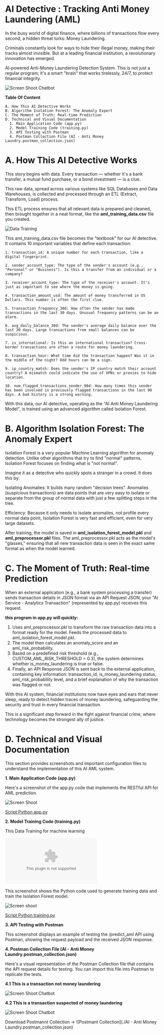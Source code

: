 # AI Detective : Tracking Anti Money Laundering (AML)

In the busy world of digital finance, where billions of transactions flow every second, a hidden threat lurks: Money Laundering. 

Criminals constantly look for ways to hide their illegal money, making their tracks almost invisible.
But at a leading financial institution, a revolutionary innovation has emerged.

AI-powered Anti-Money Laundering Detection System. This is not just a regular program; it's a smart "brain" that works tirelessly, 24/7, to protect financial integrity.

![Screen Shoot Chatbot](./design/architecture.png)

**Table Of Content** 

    A. How This AI Detective Works
    B. Algorithm Isolation Forest: The Anomaly Expert
    C. The Moment of Truth: Real-time Prediction
    D. Technical and Visual Documentation
      1. Main Application Code (app.py)
      2. Model Training Code (training.py)
      3. API Testing with Postman 
      4. Postman Collection File (AI - Anti Money Laundry.postman_collection.json)

# A. How This AI Detective Works

This story begins with data. Every transaction — whether it's a bank transfer, a mutual fund purchase, or a bond investment — is a clue. 

This raw data, spread across various systems like SQL Databases and Data Warehouses, is collected and processed through an ETL (Extract, Transform, Load) process. 

This ETL process ensures that all relevant data is prepared and cleaned, then brought together in a neat format, like the **aml_training_data.csv** file you created.

![Data Training](./ss/data-training.jpg)

This aml_training_data.csv file becomes the "textbook" for our AI detective. It contains 10 important variables that define each transaction:
    
    1. transaction_id: A unique number for each transaction, like a digital fingerprint.
    
    2. sender_account_type: The type of the sender's account (e.g., "Personal" or "Business"). Is this a transfer from an individual or a company?
    
    3. receiver_account_type: The type of the receiver's account. It's just as important to see where the money is going.
    
    4. transaction_amount_usd: The amount of money transferred in US Dollars. This number is often the first clue.
    
    5. transaction_frequency_30d: How often the sender has made transactions in the last 30 days. Unusual frequency patterns can be an alarm.
    
    6. avg_daily_balance_30d: The sender's average daily balance over the last 30 days. Large transactions from small balances can be suspicious.
    
    7. is_international: Is this an international transaction? Cross-border transactions are often a route for money laundering.
    
    8. transaction_hour: What time did the transaction happen? Was it in the middle of the night? Odd hours can be a sign.
    
    9. ip_country_match: Does the sender's IP country match their account country? A mismatch could indicate the use of VPNs or proxies to hide location.
    
    10. num_flagged_transactions_sender_90d: How many times this sender has been involved in previously flagged transactions in the last 90 days. A bad history is a strong warning.

With this data, our AI detective, operating as the "AI Anti Money Laundering Model", is trained using an advanced algorithm called Isolation Forest.

# B. Algorithm Isolation Forest: The Anomaly Expert

Isolation Forest is a very popular Machine Learning algorithm for anomaly detection. Unlike other algorithms that try to find "normal" patterns, Isolation Forest focuses on finding what is "not normal". 

Imagine it as a detective who quickly spots a stranger in a crowd. It does this by:

Isolating Anomalies: It builds many random "decision trees". Anomalies (suspicious transactions) are data points that are very easy to isolate or separate from the group of normal data with just a few splitting steps in the tree.

Efficiency: Because it only needs to isolate anomalies, not profile every normal data point, Isolation Forest is very fast and efficient, even for very large datasets.

After training, the model is saved in **aml_isolation_forest_model.pkl** and **aml_preprocessor.pkl** files. The aml_preprocessor.pkl acts as the model's "glasses," ensuring that all new transaction data is seen in the exact same format as when the model learned.

# C. The Moment of Truth: Real-time Prediction

When an external application (e.g., a bank system processing a transfer) sends transaction details in JSON format via an API Request JSON, your "AI Service - Analytics Transaction" (represented by app.py) receives this request.

**this program in app.py will quickly:**  
  1. Uses aml_preprocessor.pkl to transform the raw transaction data into a format ready for the model.    Feeds the processed data to aml_isolation_forest_model.pkl.
  2. The model then calculates an anomaly_score and an aml_risk_probability.
  3. Based on a predefined risk threshold (e.g., CUSTOM_AML_RISK_THRESHOLD = 0.3), the system determines whether is_money_laundering is true or false.
  4. Finally, an API Response JSON is sent back to the external application, containing key information: transaction_id, is_money_laundering status, aml_risk_probability level, and a brief explanation of why the transaction was flagged or not.

With this AI system, financial institutions now have eyes and ears that never sleep, ready to detect hidden traces of money laundering, safeguarding the security and trust in every financial transaction. 

This is a significant step forward in the fight against financial crime, where technology becomes the strongest ally of justice.

# D. Technical and Visual Documentation

This section provides screenshots and important configuration files to understand the implementation of this AI AML system.

**1. Main Application Code (app.py)**

Here's a screenshot of the app.py code that implements the RESTful API for AML prediction.

![Screen Shoot](./ss/2.jpg)

[Script Python app.py](./app.py)

**2. Model Training Code (training.py)**

This Data Training for machine learning 

![Data Training](./aml_training_data.csv)

This screenshot shows the Python code used to generate training data and train the Isolation Forest model.

![Screen shoot](./ss/1.jpg)

[Script Python training.py](./training.py)

**3. API Testing with Postman**

This screenshot displays an example of testing the /predict_aml API using Postman, showing the request payload and the received JSON response.

**4. Postman Collection File (AI - Anti Money Laundry.postman_collection.json)** 

Here's a visual representation of the Postman Collection file that contains the API request details for testing. You can import this file into Postman to replicate the tests.

**4.1 This is a transaction  not money laundering**

![Screen Shoot Chatbot](./ss/negatif-aml.jpg)

**4.2 This is a transaction suspected  of money laundering**

![Screen Shoot Chatbot](./ss/positif-aml.jpg)

Download Postmannt Collection -> ![Postmant Collection](./AI - Anti Money Laundry.postman_collection.json)
